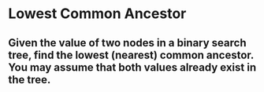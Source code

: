 # Lowest Common Ancestor

## Given the value of two nodes in a binary search tree, find the lowest (nearest) common ancestor. You may assume that both values already exist in the tree.
